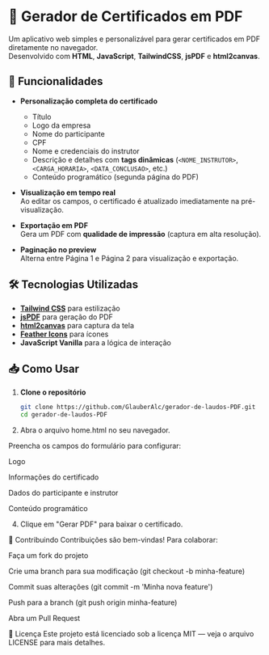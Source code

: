 # 📄 Gerador de Certificados em PDF

Um aplicativo web simples e personalizável para gerar certificados em PDF diretamente no navegador.  
Desenvolvido com **HTML**, **JavaScript**, **TailwindCSS**, **jsPDF** e **html2canvas**.

## 🚀 Funcionalidades

- **Personalização completa do certificado**  
  - Título  
  - Logo da empresa  
  - Nome do participante  
  - CPF  
  - Nome e credenciais do instrutor  
  - Descrição e detalhes com **tags dinâmicas** (`<NOME_INSTRUTOR>`, `<CARGA_HORARIA>`, `<DATA_CONCLUSAO>`, etc.)  
  - Conteúdo programático (segunda página do PDF)

- **Visualização em tempo real**  
  Ao editar os campos, o certificado é atualizado imediatamente na pré-visualização.

- **Exportação em PDF**  
  Gera um PDF com **qualidade de impressão** (captura em alta resolução).

- **Paginação no preview**  
  Alterna entre Página 1 e Página 2 para visualização e exportação.

## 🛠 Tecnologias Utilizadas

- **[Tailwind CSS](https://tailwindcss.com/)** para estilização
- **[jsPDF](https://github.com/parallax/jsPDF)** para geração do PDF
- **[html2canvas](https://github.com/niklasvh/html2canvas)** para captura da tela
- **[Feather Icons](https://feathericons.com/)** para ícones
- **JavaScript Vanilla** para a lógica de interação

## 📥 Como Usar

1. **Clone o repositório**
   ```bash
   git clone https://github.com/GlauberAlc/gerador-de-laudos-PDF.git
   cd gerador-de-laudos-PDF

2. Abra o arquivo home.html no seu navegador.

Preencha os campos do formulário para configurar:

Logo

Informações do certificado

Dados do participante e instrutor

Conteúdo programático

4. Clique em "Gerar PDF" para baixar o certificado.

🤝 Contribuindo
Contribuições são bem-vindas! Para colaborar:

Faça um fork do projeto

Crie uma branch para sua modificação (git checkout -b minha-feature)

Commit suas alterações (git commit -m 'Minha nova feature')

Push para a branch (git push origin minha-feature)

Abra um Pull Request

📄 Licença
Este projeto está licenciado sob a licença MIT — veja o arquivo LICENSE para mais detalhes.
